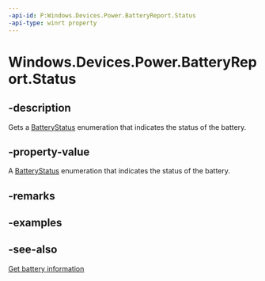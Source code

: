 ```yaml
---
-api-id: P:Windows.Devices.Power.BatteryReport.Status
-api-type: winrt property
---
```


<!-- Property syntax
public Windows.System.Power.BatteryStatus Status { get; }
-->

# Windows.Devices.Power.BatteryReport.Status

## -description
Gets a [BatteryStatus](../windows.system.power/batterystatus.md) enumeration that indicates the status of the battery.

## -property-value
A [BatteryStatus](../windows.system.power/batterystatus.md) enumeration that indicates the status of the battery.

## -remarks

## -examples

## -see-also
[Get battery information](http://msdn.microsoft.com/library/a9fb0f39-8827-420a-922d-dcee6fb9c9d2)
